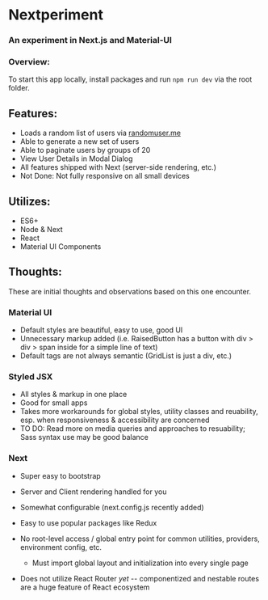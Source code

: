 # Nextperiment

### An experiment in Next.js and Material-UI

### Overview:
To start this app locally, install packages and run `npm run dev` via the root folder.


## Features:

- Loads a random list of users via [randomuser.me](https://randomuser.me/)
- Able to generate a new set of users
- Able to paginate users by groups of 20
- View User Details in Modal Dialog
- All features shipped with Next (server-side rendering, etc.)
- Not Done: Not fully responsive on all small devices


## Utilizes:

- ES6+
- Node & Next
- React
- Material UI Components


## Thoughts:
These are initial thoughts and observations based on this one encounter.

### Material UI
- Default styles are beautiful, easy to use, good UI
- Unnecessary markup added (i.e. RaisedButton has a button with div > div > span inside for a simple line of text)
- Default tags are not always semantic (GridList is just a div, etc.)


### Styled JSX
- All styles & markup in one place
- Good for small apps
- Takes more workarounds for global styles, utility classes and reuability, esp. when responsiveness & accessibility are concerned
- TO DO: Read more on media queries and approaches to resuability; Sass syntax use may be good balance


### Next
- Super easy to bootstrap
- Server and Client rendering handled for you
- Somewhat configurable (next.config.js recently added)
- Easy to use popular packages like Redux

- No root-level access / global entry point for common utilities, providers, environment config, etc.
    * Must import global layout and initialization into every single page

- Does not utilize React Router *yet* -- componentized and nestable routes are a huge feature of React ecosystem
